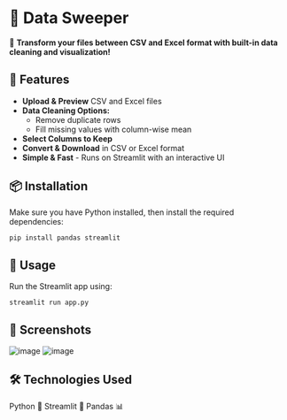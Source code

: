# 🤖 Data Sweeper

📁 **Transform your files between CSV and Excel format with built-in data cleaning and visualization!**

## 🚀 Features

- **Upload & Preview** CSV and Excel files
- **Data Cleaning Options:**
  - Remove duplicate rows
  - Fill missing values with column-wise mean
- **Select Columns to Keep**
- **Convert & Download** in CSV or Excel format
- **Simple & Fast** - Runs on Streamlit with an interactive UI

## 📦 Installation

Make sure you have Python installed, then install the required dependencies:

```bash
pip install pandas streamlit
```

## 🎯 Usage
Run the Streamlit app using:
```
streamlit run app.py
```

## 📸 Screenshots
![image](https://github.com/user-attachments/assets/57bb7267-9e53-484f-b92a-3227e3ee555b)
![image](https://github.com/user-attachments/assets/cfb718af-c5a2-4bec-a390-6ca1d3398181)


## 🛠️ Technologies Used
Python 🐍
Streamlit 🎨
Pandas 📊
